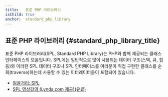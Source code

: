 ```yaml
---
title:   표준 PHP 라이브러리
isChild: true
anchor:  standard_php_library
---
```


## 표준 PHP 라이브러리 {#standard_php_library_title}

표준 PHP 라이브러리(SPL, Standard PHP Library)는 PHP와 함께 제공되는 클래스 인터페이스의 모음입니다. SPL에는 일반적으로 많이
사용되는 데이터 구조(스택, 큐, 힙 등)와 이러한 SPL 데이터 구조나 SPL 인터페이스를 여러분이 직접 구현한 클래스를
순회(traverse)하는데 사용할 수 있는 이터레이터들이 포함되어 있습니다.

* [읽을거리: SPL][spl]
* [SPL 영상강의 (Lynda.com 제공)(유료)][spllynda]


[spl]: http://php.net/book.spl
[spllynda]: http://www.lynda.com/PHP-tutorials/Up-Running-Standard-PHP-Library/175038-2.html
